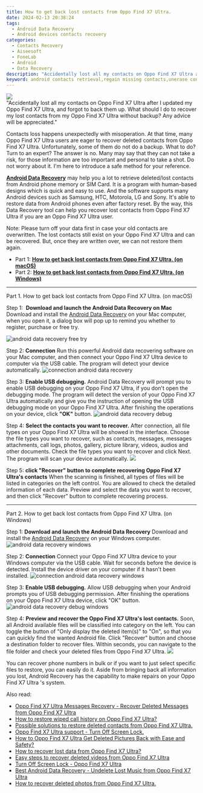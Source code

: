 ```yaml
---
title: How to get back lost contacts from Oppo Find X7 Ultra.
date: 2024-02-13 20:38:24
tags: 
  - Android Data Recovery
  - Android devices contacts recovery
categories: 
  - Contacts Recovery
  - Aiseesoft
  - FoneLab
  - Android
  - Data Recovery
description: "Accidentally lost all my contacts on Oppo Find X7 Ultra after I updated my Oppo Find X7 Ultra, and forgot to back them up. What should I do to recover my lost contacts from my Oppo Find X7 Ultra without backup? Any advice will be appreciated."
keyword: android contacts retrieval,regain missing contacts,unerase contacts,retrieve wiped phone number Oppo Find X7 Ultra,Oppo Find X7 Ultra contacts recovery,restore deleted phone number on Oppo Find X7 Ultra,recover deleted contacts 2018 for Oppo Find X7 Ultra,Oppo Find X7 Ultra issues with contacts deleted,how to restore your files from Oppo Find X7 Ultra,how do i recover contacts on Oppo Find X7 Ultra,Oppo Find X7 Ultra all contacts delete
---
```


<img src="https://img0mobiles.techidaily.com/images/best-assets/devices/oppo/oppo-find-x7-ultra/5.jpg" class="atpl-imgstyle"  />

<div class="atpl-content atpl-for-fonelab-android recover-contacts">

<div class="atpl-post-description-part-1">
"Accidentally lost all my contacts on Oppo Find X7 Ultra after I updated my Oppo Find X7 Ultra, and forgot to back them up. What should I do to recover my lost contacts from my Oppo Find X7 Ultra without backup? Any advice will be appreciated."
</div>




<div class="atpl-post-description-part-2">
<div class="tpl-content-sub-paragraph-normal">
    <p>
      Contacts loss happens unexpectedly with misoperation. At that time, many  Oppo Find X7 Ultra users are eager to recover deleted contacts from Oppo Find X7 Ultra. Unfortunately, some of them do not do a backup. What to do? Turn to an expert? The answer is no. Many may say that they can not take a risk, for those information are too important and personal to take a shot. Do not worry about it. I'm here to introduce a safe method for your reference.
    </p>
</div>


</div>

<div class="atpl-post-description-part-3">
<div class="tpl-content-sub-paragraph-content">
  <p>
    <a href="https://tools.techidaily.com/aiseesoft-android-data-recovery/" target="_blank" rel="noopener"><strong>Android Data Recovery</strong></a> may help you a lot to retrieve deleted/lost contacts from Android phone memory or SIM Card. It is a program with human-based designs which is quick and easy to use. And the software supports many Android devices such as Samsung, HTC, Motorola, LG and Sony. It's able to restore data from Android phones even after factory reset. By the way, this Data Recovery tool can help you recover lost contacts from Oppo Find X7 Ultra if you are an Oppo Find X7 Ultra user.
  </p>
</div>
<div class="tpl-content-sub-paragraph-content">
  <p>
    Note: Please turn off your data first in case your old contacts are overwritten. The lost contacts still exist on your Oppo Find X7 Ultra and can be recovered. But, once they are written over, we can not restore them again.
  </p>
</div>
</div>


<ul>
  <li>Part 1: <strong><a href="#p1"> How to get back lost contacts from Oppo Find X7 Ultra.  (on macOS)</a></strong></li>
  <li>Part 2: <strong><a href="#p2"> How to get back lost contacts from Oppo Find X7 Ultra.  (on Windows)</a></strong></li>
</ul>




<!-- Part 1 -->
<a id="p1" name="p1" ></a><hr>

<div>
  <span class="atpl-step-part-style">Part 1. How to get back lost contacts from Oppo Find X7 Ultra. (on macOS)</span>
</div>  

<span class="atpl-stepstyle-a"><span>Step 1: </span></span> <strong>Download and launch the Android Data Recovery on Mac</strong>
Download and install the <a href="https://tools.techidaily.com/aiseesoft-android-data-recovery/" target="_blank" rel="noopener">Android Data Recovery</a> on your Mac computer, when you open it, a dialog box will pop up to remind you whether to register, purchase or free try.

<img src="https://tools.techidaily.com/images/apps/aiseesoft/android-data-recovery/mac-free-try.png" class="atpl-imgstyle" alt="android data recovery free try" />

<span class="atpl-stepstyle-a"><span>Step 2: </span></span> <strong>Connection</strong>
Run this powerful Android data recovering software on your Mac computer, and then connect your Oppo Find X7 Ultra device to computer via the USB cable. The program will detect your device automatically.
<img src="https://tools.techidaily.com/images/apps/aiseesoft/android-data-recovery/mac-connection-interface.jpg" class="atpl-imgstyle" alt="connection android data recovery" />

<span class="atpl-stepstyle-a"><span>Step 3: </span></span> <strong>Enable USB debugging.</strong>
Android Data Recovery will prompt you to enable USB debugging on your Oppo Find X7 Ultra, if you don't open the debugging mode. The program will detect the version of your Oppo Find X7 Ultra automatically and give you the instruction of opening the USB debugging mode on your Oppo Find X7 Ultra. After finishing the operations on your device, click <strong>"OK"</strong> button.
<img src="https://tools.techidaily.com/images/apps/aiseesoft/android-data-recovery/mac-android-usb-debug.jpg"  class="atpl-imgstyle" alt="android data recovery debug" />

<span class="atpl-stepstyle-a"><span>Step 4: </span></span> <strong>Select the contacts you want to recover.</strong>
After connection, all file types on your Oppo Find X7 Ultra will be showed in the interface. Choose the file types you want to recover, such as contacts, messages, messages attachments, call logs, photos, gallery, picture library, videos, audios and other documents. Check the file types you want to recover and click Next. The program will scan your device automatically.
<img src="https://tools.techidaily.com/images/apps/aiseesoft/android-data-recovery/mac-choose-type-contacts.jpg" class="atpl-imgstyle"  />

<span class="atpl-stepstyle-a"><span>Step 5: </span></span> <strong>click "Recover" button to  complete recovering Oppo Find X7 Ultra's contacts</strong>
When the scanning is finished, all types of files will be listed in categories on the left control. You are allowed to check the detailed information of each data. Preview and select the data you want to recover, and then click "Recover" button to complete recovering process.


<a id="p2" name="p2"></a><hr>

<!-- Part 2 -->
<div>
  <span class="atpl-step-part-style">Part 2. How to get back lost contacts from Oppo Find X7 Ultra. (on Windows)</span>
</div>

<span class="atpl-stepstyle-a"><span>Step 1: </span></span> <strong>Download and launch the Android Data Recovery</strong>
Download and install the <a href="https://tools.techidaily.com/aiseesoft-android-data-recovery/" target="_blank" rel="noopener">Android Data Recovery</a> on your Windows computer.
<img src="https://tools.techidaily.com/images/apps/aiseesoft/android-data-recovery/win-start-interface.png"  class="atpl-imgstyle" alt="android data recovery windows" />

<span class="atpl-stepstyle-a"><span>Step 2: </span></span> <strong>Connection</strong>
Connect your Oppo Find X7 Ultra device to your Windows computer via the USB cable. Wait for seconds before the device is detected. Install the device driver on your computer if it hasn't been installed.
<img src="https://tools.techidaily.com/images/apps/aiseesoft/android-data-recovery/win-connection-interface.png" class="atpl-imgstyle" alt="connection android data recovery windows" />

<span class="atpl-stepstyle-a"><span>Step 3: </span></span> <strong>Enable USB debugging.</strong>
Allow USB debugging when your Android prompts you of USB debugging permission. After finishing the operations on your Oppo Find X7 Ultra device, click "OK" button.
<img src="https://tools.techidaily.com/images/apps/aiseesoft/android-data-recovery/win-android-usb-debug.png" class="atpl-imgstyle" alt="android data recovery debug windows" />

<span class="atpl-stepstyle-a"><span>Step 4: </span></span> <strong>Preview and recover the Oppo Find X7 Ultra's lost contacts.</strong>
Soon, all Android available files will be classified into category on the left. You can toggle the button of "Only display the deleted item(s)" to "On", so that you can quickly find the wanted Android file. Click "Recover" button and choose a destination folder to recover files. Within seconds, you can navigate to the file folder and check your deleted files from Oppo Find X7 Ultra.
<img src="https://tools.techidaily.com/images/apps/aiseesoft/android-data-recovery/win-recover-contacts.jpg" class="atpl-imgstyle"  />

<div class="atpl-post-description-part-4">
<div class="tpl-content-sub-paragraph-normal">
    <p>
        You can recover phone numbers in bulk or if you want to just select specific files to restore, you can easily do it. Aside from bringing back all information you lost, Android Recovery has the capability to make repairs on your Oppo Find X7 Ultra 's system.
    </p>
</div>
</div>

<ins class="adsbygoogle"
     style="display:block"
     data-ad-client="ca-pub-7571918770474297"
     data-ad-slot="8358498916"
     data-ad-format="auto"
     data-full-width-responsive="true"></ins>

<span class="atpl-alsoreadstyle">Also read:</span>
<div><ul>
<li><a href="/oppo-find-x7-ultra-messages-recovery-recover-deleted-messages-from-oppo-find-x7-ultra-by-fonelab-android-recover-messages/" target="_blank" rel="noopener"><u>Oppo Find X7 Ultra Messages Recovery - Recover Deleted Messages from Oppo Find X7 Ultra</u></a></li>
<li><a href="/how-to-restore-wiped-call-history-on-oppo-find-x7-ultra-by-fonelab-android-recover-call-logs/" target="_blank" rel="noopener"><u>How to restore wiped call history on Oppo Find X7 Ultra?</u></a></li>
<li><a href="/possible-solutions-to-restore-deleted-contacts-from-oppo-find-x7-ultra-by-fonelab-android-recover-contacts/" target="_blank" rel="noopener"><u>Possible solutions to restore deleted contacts from Oppo Find X7 Ultra.</u></a></li>
<li><a href="/oppo-find-x7-ultra-support-turn-off-screen-lock-by-drfone-android-unlock-android-unlock/" target="_blank" rel="noopener"><u>Oppo Find X7 Ultra support - Turn Off Screen Lock.</u></a></li>
<li><a href="/how-to-oppo-find-x7-ultra-get-deleted-pictures-back-with-ease-and-safety-by-fonelab-android-recover-pictures/" target="_blank" rel="noopener"><u>How to Oppo Find X7 Ultra Get Deleted Pictures Back with Ease and Safety?</u></a></li>
<li><a href="/how-to-recover-lost-data-from-oppo-find-x7-ultra-by-fonelab-android-recover-data/" target="_blank" rel="noopener"><u>How to recover lost data from Oppo Find X7 Ultra?</u></a></li>
<li><a href="/easy-steps-to-recover-deleted-videos-from-oppo-find-x7-ultra-by-fonelab-android-recover-video/" target="_blank" rel="noopener"><u>Easy steps to recover deleted videos from Oppo Find X7 Ultra</u></a></li>
<li><a href="/turn-off-screen-lock-oppo-find-x7-ultra-by-drfone-android-unlock-android-unlock/" target="_blank" rel="noopener"><u>Turn Off Screen Lock - Oppo Find X7 Ultra</u></a></li>
<li><a href="/best-android-data-recovery-undelete-lost-music-from-oppo-find-x7-ultra-by-fonelab-android-recover-music/" target="_blank" rel="noopener"><u>Best Android Data Recovery - Undelete Lost Music from Oppo Find X7 Ultra</u></a></li>
<li><a href="/how-to-recover-deleted-photos-from-oppo-find-x7-ultra-by-fonelab-android-recover-photos/" target="_blank" rel="noopener"><u>How to recover deleted photos from Oppo Find X7 Ultra.</u></a></li>
</ul></div>

</div>
